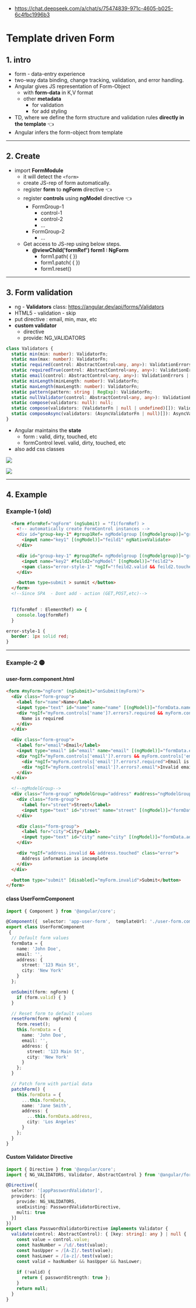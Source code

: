 - https://chat.deepseek.com/a/chat/s/75474839-971c-4605-b025-6c4fbc1996b3

# Template driven Form
## 1. intro
- form - data-entry experience
- two-way data binding, change tracking, validation, and error handling.
- Angular gives JS representation of Form-Object
  - with **form-data** in K,V format  
  - other **metadata** 
    - for validation
    - for add styling
- TD, where we define the form structure and validation rules **directly in the template** :point_left:
- Angular infers the form-object from template
---


## 2. Create
- import **FormModule**
  - it will detect the `<form>` 
  - create JS-rep of form automatically. 
  - register **form** to **ngForm** directive :point_left:
  - register **controls** using **ngModel** directive :point_left:
    - FormGroup-1
      - control-1
      - control-2
      - ...
    - FormGroup-2
      - ...
  - Get access to JS-rep using below steps.
    - **@viewChild('formRef') form1 : NgForm**
      - form1.path( { })
      - form1.patch( { })
      - form1.reset()
---
## 3. Form validation
- ng - **Validators** class: https://angular.dev/api/forms/Validators
- HTML5 -  validation  - skip
- put directive : email, min, max, etc
- **custom validator**
  - directive 
  - provide: NG_VALIDATORS

```typescript
class Validators {
  static min(min: number): ValidatorFn;
  static max(max: number): ValidatorFn;
  static required(control: AbstractControl<any, any>): ValidationErrors | null;
  static requiredTrue(control: AbstractControl<any, any>): ValidationErrors | null;
  static email(control: AbstractControl<any, any>): ValidationErrors | null;
  static minLength(minLength: number): ValidatorFn;
  static maxLength(maxLength: number): ValidatorFn;
  static pattern(pattern: string | RegExp): ValidatorFn;
  static nullValidator(control: AbstractControl<any, any>): ValidationErrors | null;
  static compose(validators: null): null;
  static compose(validators: (ValidatorFn | null | undefined)[]): ValidatorFn | null;
  static composeAsync(validators: (AsyncValidatorFn | null)[]): AsyncValidatorFn | null;
}
```

- Angular maintains the **state**  
  - form  : valid, dirty, touched, etc
  - formControl level. valid, dirty, touched, etc
- also add css classes

![](./assets/form3.PNG)

![](./assets/form4.PNG)

---
## 4. Example
### Example-1 (old)
```html
  <form #formRef="ngForm" (ngSubmit) = "f1(formRef) > 
    <!-- automatically create FormControl instances -->
    <div id="group-key-1" #group1Ref= ngModelgroup [(ngModelgroup)]="group-1-data">
      <input name="key1" [(ngModel)]="feild1" ngNativeValidate>
    </div>

    <div id="group-key-1" #group1Ref= ngModelgroup [(ngModelgroup)]="group-1-data">
      <input name="key2" #feild2="ngModel" [(ngModel)]="feild2">
      <span class="error-style-1" *ngIf="!feild2.valid && feild2.touched">Please enter a valid email!</span>
    </div>

    <button type=submit > sunmit </button>
  </form> 
  <!--Since SPA  - Dont add - action (GET,POST,etc)-->
  
``` 
```typescript
  f1(formRef : ElementRef) => { 
    console.log(formRef)
  }
```
```css
error-style-1 {
  border: 1px solid red;
}
```
---
### Example-2 :yellow_circle:
#### user-form.component.html
```html
<form #myForm="ngForm" (ngSubmit)="onSubmit(myForm)">
  <div class="form-group">
    <label for="name">Name</label>
    <input type="text" id="name" name="name" [(ngModel)]="formData.name" required>
    <div *ngIf="myForm.controls['name']?.errors?.required && myForm.controls['name']?.touched">
      Name is required
    </div>
  </div>

  <div class="form-group">
    <label for="email">Email</label>
    <input type="email" id="email" name="email" [(ngModel)]="formData.email" required email>
    <div *ngIf="myForm.controls['email']?.errors && myForm.controls['email']?.touched">
      <div *ngIf="myForm.controls['email']?.errors?.required">Email is required</div>
      <div *ngIf="myForm.controls['email']?.errors?.email">Invalid email format</div>
    </div>
  </div>

  <!--ngModelGroup-->
  <div class="form-group" ngModelGroup="address" #address="ngModelGroup">
    <div class="form-group">
      <label for="street">Street</label>
      <input type="text" id="street" name="street" [(ngModel)]="formData.address.street" required>
    </div>

    <div class="form-group">
      <label for="city">City</label>
      <input type="text" id="city" name="city" [(ngModel)]="formData.address.city" required>
    </div>

    <div *ngIf="address.invalid && address.touched" class="error">
      Address information is incomplete
    </div>
  </div>

  <button type="submit" [disabled]="myForm.invalid">Submit</button>
</form>
```

#### class UserFormComponent
```typescript
import { Component } from '@angular/core';

@Component({  selector: 'app-user-form',  templateUrl: './user-form.component.html'})
export class UserFormComponent
 {
  // Default form values
  formData = {
    name: 'John Doe',
    email: '',
    address: {
      street: '123 Main St',
      city: 'New York'
    }
  };

  onSubmit(form: ngForm) {
    if (form.valid) { }
  }

  // Reset form to default values
  resetForm(form: ngForm) {
    form.reset();
    this.formData = {
      name: 'John Doe',
      email: '',
      address: {
        street: '123 Main St',
        city: 'New York'
      }
    };
  }

  // Patch form with partial data
  patchForm() {
    this.formData = {
      ...this.formData,
      name: 'Jane Smith',
      address: {
        ...this.formData.address,
        city: 'Los Angeles'
      }
    };
  }
}
```

#### Custom Validator Directive
```typescript
import { Directive } from '@angular/core';
import { NG_VALIDATORS, Validator, AbstractControl } from '@angular/forms';

@Directive({
  selector: '[appPasswordValidator]',
  providers: [{
    provide: NG_VALIDATORS,
    useExisting: PasswordValidatorDirective,
    multi: true
  }]
})
export class PasswordValidatorDirective implements Validator {
  validate(control: AbstractControl): { [key: string]: any } | null {
    const value = control.value;
    const hasNumber = /\d/.test(value);
    const hasUpper = /[A-Z]/.test(value);
    const hasLower = /[a-z]/.test(value);
    const valid = hasNumber && hasUpper && hasLower;
    
    if (!valid) {
      return { passwordStrength: true };
    }
    return null;
  }
}
```








